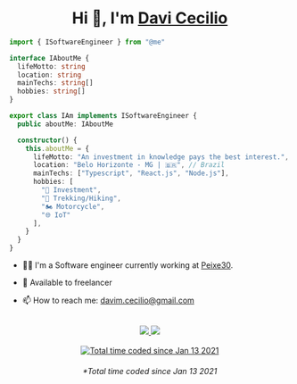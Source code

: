 <h1 align="center">Hi 👋, I'm <a href="https://www.linkedin.com/in/davicecilio/" target="_blank">
Davi Cecilio</a></h1>

```ts
import { ISoftwareEngineer } from "@me"

interface IAboutMe {
  lifeMotto: string
  location: string
  mainTechs: string[]
  hobbies: string[]
}

export class IAm implements ISoftwareEngineer {
  public aboutMe: IAboutMe

  constructor() {
    this.aboutMe = {
      lifeMotto: "An investment in knowledge pays the best interest.", // Benjamin Franklin
      location: "Belo Horizonte - MG | 🇧🇷", // Brazil
      mainTechs: ["Typescript", "React.js", "Node.js"],
      hobbies: [
        "🐂 Investment",
        "🥾 Trekking/Hiking",
        "🏍️ Motorcycle",
        "🌐 IoT"
      ],
    }
  }
}
```

- 👨‍💻 I'm a Software engineer currently working at [Peixe30](https://peixe30.com/).

- 🤝 Available to freelancer

- 📫️ How to reach me: davim.cecilio@gmail.com

<br/>

<div align="center">
<a href="mailto:davim.cecilio@gmail.com" target="_blank">
    <img src="https://img.shields.io/badge/Gmail-D14836?style=for-the-badge&logo=gmail&logoColor=white" />    
</a>

<a href="https://www.linkedin.com/in/davicecilio/"  target="_blank">
    <img src="https://img.shields.io/badge/LinkedIn-0077B5?style=for-the-badge&logo=linkedin&logoColor=white" />    
</a>
</div>

<br/>

<div align="center">
<a href="https://wakatime.com/@d2a28491-1637-4cac-bde4-a4512d3c21cd"  target="_blank"><img src="https://wakatime.com/badge/user/d2a28491-1637-4cac-bde4-a4512d3c21cd.svg" alt="Total time coded since Jan 13 2021" /></a>

<br/>

<h6>
  *Total time coded since Jan 13 2021
</h6>
</div>

